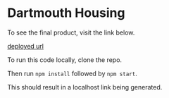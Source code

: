 # Dartmouth Housing

To see the final product, visit the link below.

[deployed url](https://dartgo.org/dartmouth-housing)

To run this code locally, clone the repo.

Then run `npm install` followed by `npm start`.

This should result in a localhost link being generated.
